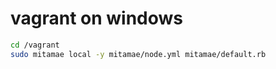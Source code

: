 # vagrant on windows

```bash
cd /vagrant
sudo mitamae local -y mitamae/node.yml mitamae/default.rb
```
